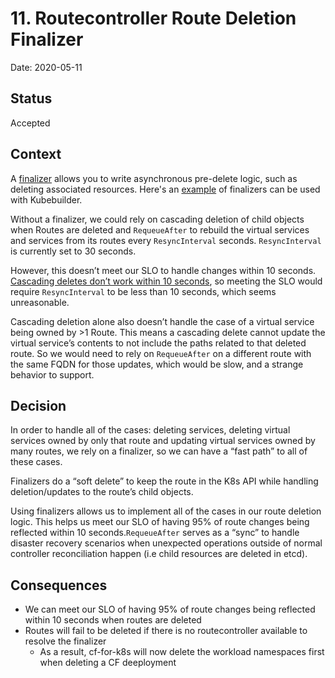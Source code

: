 # 11. Routecontroller Route Deletion Finalizer

Date: 2020-05-11

## Status

Accepted

## Context
A [finalizer](https://kubernetes.io/docs/tasks/access-kubernetes-api/custom-resources/custom-resource-definitions/#finalizers) allows you to write asynchronous pre-delete logic, such as deleting associated resources. Here's an [example](https://book.kubebuilder.io/reference/using-finalizers.html) of finalizers can be used with Kubebuilder.

Without a finalizer, we could rely on cascading deletion of child objects when Routes are deleted and `RequeueAfter` to rebuild the virtual services and services  from its routes every `ResyncInterval` seconds. `ResyncInterval` is currently set to 30 seconds.

However, this doesn’t meet our SLO to handle changes within 10 seconds. [Cascading deletes don’t work within 10 seconds](https://github.com/kubernetes/kubernetes/blob/af67408c172630d59996207a2f3587ea88c96572/test/integration/garbagecollector/garbage_collector_test.go#L385-L392), so meeting the SLO would require `ResyncInterval` to be less than 10 seconds, which seems unreasonable.

Cascading deletion alone also doesn’t handle the case of a virtual service being owned by >1 Route. This means a cascading delete cannot update the virtual service’s contents to not include the paths related to that deleted route. So we would need to rely on `RequeueAfter` on a different route with the same FQDN for those updates, which would be slow, and a strange behavior to support.


## Decision

In order to handle all of the cases: deleting services, deleting virtual services owned by only that route and updating virtual services owned by many routes, we rely on a finalizer, so we can have a “fast path” to all of these cases. 

Finalizers do a “soft delete” to keep the route in the K8s API while handling deletion/updates to the route’s child objects.  

Using finalizers allows us to implement all of the cases in our route deletion logic. This helps us meet our SLO of having 95% of route changes being reflected within 10 seconds.`RequeueAfter` serves as a “sync” to handle disaster recovery scenarios when unexpected operations outside of normal controller reconciliation happen (i.e child resources are deleted in etcd).

## Consequences

* We can meet our SLO of having 95% of route changes being reflected within 10 seconds when routes are deleted
* Routes will fail to be deleted if there is no routecontroller available to resolve the finalizer
  * As a result, cf-for-k8s will now delete the workload namespaces first when deleting a CF deeployment
